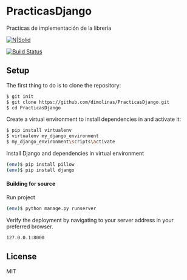 # PracticasDjango
Practicas de implementación de la librería

[![N|Solid](https://cldup.com/dTxpPi9lDf.thumb.png)](https://nodesource.com/products/nsolid)

[![Build Status](https://travis-ci.org/joemccann/dillinger.svg?branch=master)](https://travis-ci.org/joemccann/dillinger)


## Setup

The first thing to do is to clone the repository:

```sh
$ git init 
$ git clone https://github.com/dimolinas/PracticasDjango.git
$ cd PracticasDjango
```

Create a virtual environment to install dependencies in and activate it:

```sh
$ pip install virtualenv
$ virtualenv my_django_environment
$ my_django_environment\scripts\activate
```

Install Django  and dependencies in virtual environment

```sh
(env)$ pip install pillow
(env)$ pip install django 
```

#### Building for source

Run project

```sh
(env)$ python manage.py runserver
```

Verify the deployment by navigating to your server address in
your preferred browser.

```sh
127.0.0.1:8000
```

## License

MIT

